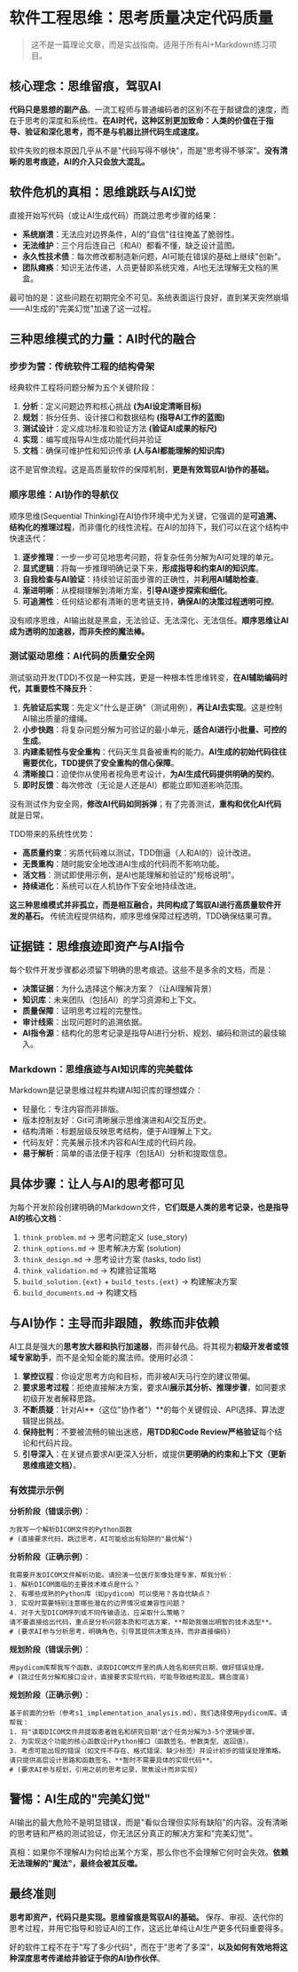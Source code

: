# 软件工程思维：思考质量决定代码质量

> 这不是一篇理论文章，而是实战指南。适用于所有AI+Markdown练习项目。

## 核心理念：思维留痕，驾驭AI

**代码只是思想的副产品**。一流工程师与普通编码者的区别不在于敲键盘的速度，而在于思考的深度和系统性。**在AI时代，这种区别更加致命：人类的价值在于指导、验证和深化思考，而不是与机器比拼代码生成速度。**

软件失败的根本原因几乎从不是"代码写得不够快"，而是"思考得不够深"。**没有清晰的思考痕迹，AI的介入只会放大混乱。**

## 软件危机的真相：思维跳跃与AI幻觉

直接开始写代码（或让AI生成代码）而跳过思考步骤的结果：

- **系统崩溃**：无法应对边界条件，AI的"自信"往往掩盖了脆弱性。
- **无法维护**：三个月后连自己（和AI）都看不懂，缺乏设计蓝图。
- **永久性技术债**：每次修改都制造新问题，AI可能在错误的基础上继续"创新"。
- **团队瘫痪**：知识无法传递，人员更替即系统灾难，AI也无法理解无文档的黑盒。

最可怕的是：这些问题在初期完全不可见。系统表面运行良好，直到某天突然崩塌——AI生成的"完美幻觉"加速了这一过程。

## 三种思维模式的力量：AI时代的融合

### 步步为营：传统软件工程的结构骨架

经典软件工程将问题分解为五个关键阶段：

1. **分析**：定义问题边界和核心挑战 **(为AI设定清晰目标)**
2. **规划**：拆分任务、设计接口和数据结构 **(指导AI工作的蓝图)**
3. **测试设计**：定义成功标准和验证方法 **(验证AI成果的标尺)**
4. **实现**：编写或指导AI生成功能代码并验证
5. **文档**：确保可维护性和知识传承 **(人与AI都能理解的知识库)**

这不是官僚流程。这是高质量软件的保障机制，**更是有效驾驭AI协作的基础。**

### 顺序思维：AI协作的导航仪

顺序思维(Sequential Thinking)在AI协作环境中尤为关键，它强调的是**可追溯、结构化的推理过程**，而非僵化的线性流程。在AI的加持下，我们可以在这个结构中快速迭代：

1. **逐步推理**：一步一步可见地思考问题，将复杂任务分解为AI可处理的单元。
2. **显式逻辑**：将每一步推理明确记录下来，**形成指导和约束AI的知识库**。
3. **自我检查与AI验证**：持续验证前面步骤的正确性，并**利用AI辅助检查**。
4. **渐进明晰**：从模糊理解到清晰方案，**引导AI逐步探索和细化**。
5. **可追溯性**：任何结论都有清晰的思考链支持，**确保AI的决策过程透明可控**。

没有顺序思维，AI输出就是黑盒，无法验证、无法深化、无法信任。**顺序思维让AI成为透明的加速器，而非失控的魔法棒。**

### 测试驱动思维：AI代码的质量安全网

测试驱动开发(TDD)不仅是一种实践，更是一种根本性思维转变，**在AI辅助编码时代，其重要性不降反升**：

1. **先验证后实现**：先定义"什么是正确"（测试用例），**再让AI去实现**。这是控制AI输出质量的缰绳。
2. **小步快跑**：将复杂问题分解为可验证的最小单元，**适合AI进行小批量、可控的生成**。
3. **内建柔韧性与安全重构**：代码天生具备被重构的能力。**AI生成的初始代码往往需要优化，TDD提供了安全重构的信心保障**。
4. **清晰接口**：迫使你从使用者视角思考设计，**为AI生成代码提供明确的契约**。
5. **即时反馈**：每次修改（无论是人还是AI）都能立即知道影响范围。

没有测试作为安全网，**修改AI代码如同拆弹**；有了完善测试，**重构和优化AI代码**就是日常。

TDD带来的系统性优势：
- **高质量约束**：劣质代码难以测试，TDD倒逼（人和AI的）设计改进。
- **无畏重构**：随时能安全地改进AI生成的代码而不影响功能。
- **活文档**：测试即使用示例，是AI也能理解和验证的"规格说明"。
- **持续进化**：系统可以在人机协作下安全地持续改进。

**这三种思维模式并非孤立，而是相互融合，共同构成了驾驭AI进行高质量软件开发的基石。** 传统流程提供结构，顺序思维保障过程透明，TDD确保结果可靠。

## 证据链：思维痕迹即资产与AI指令

每个软件开发步骤都必须留下明确的思考痕迹。这些不是多余的文档，而是：

- **决策证据**：为什么选择这个解决方案？（让AI理解背景）
- **知识库**：未来团队（包括AI）的学习资源和上下文。
- **质量保障**：证明思考过程的完整性。
- **审计线索**：出现问题时的追溯依据。
- **AI指令源**：结构化的思考记录是指导AI进行分析、规划、编码和测试的最佳输入。

### Markdown：思维痕迹与AI知识库的完美载体

Markdown是记录思维过程并构建AI知识库的理想媒介：
- 轻量化：专注内容而非排版。
- 版本控制友好：Git可清晰展示思维演进和AI交互历史。
- 结构清晰：标题层级反映思考结构，便于AI理解上下文。
- 代码友好：完美展示技术内容和AI生成的代码片段。
- **易于解析**：简单的语法便于程序（包括AI）分析和提取信息。

## 具体步骤：让人与AI的思考都可见

为每个开发阶段创建明确的Markdown文件，**它们既是人类的思考记录，也是指导AI的核心文档**：

1. `think_problem.md` → 思考问题定义 (use_story)
2. `think_options.md` → 思考解决方案 (solution)
3. `think_design.md` → 思考设计方案 (tasks, todo list)
4. `think_validation.md` → 构建验证策略 
5. `build_solution.{ext}` + `build_tests.{ext}` → 构建解决方案
6. `build_documents.md` → 构建文档 

## 与AI协作：主导而非跟随，教练而非依赖

AI工具是强大的**思考放大器和执行加速器**，而非替代品。将其视为**初级开发者或领域专家助手**，而不是全知全能的魔法师。使用时必须：

1. **掌控议程**：你设定思考方向和目标，而非被AI天马行空的建议带偏。
2. **要求思考过程**：拒绝直接解决方案，要求AI**展示其分析、推理步骤**，如同要求初级开发者解释思路。
3. **不断质疑**：针对AI**（这位"协作者"）**的每个关键假设、API选择、算法逻辑提出挑战。
4. **保持批判**：不要被流畅的输出迷惑，**用TDD和Code Review严格验证**每个结论和代码片段。
5. **引导深入**：在关键点要求AI更深入分析，或提供**更明确的约束和上下文（更新思维痕迹文档）**。

### 有效提示示例

**分析阶段（错误示例）**：
```
为我写一个解析DICOM文件的Python函数
# (直接要求代码，跳过思考，AI可能给出有陷阱的"最优解")
```

**分析阶段（正确示例）**：
```
我需要开发DICOM文件解析功能。请扮演一位医疗影像处理专家，帮我分析：
1. 解析DICOM面临的主要技术难点是什么？
2. 有哪些成熟的Python库（如pydicom）可以使用？各自优缺点？
3. 实现时需要特别注意哪些潜在的边界情况或兼容性问题？
4. 对于大型DICOM序列或不同传输语法，应采取什么策略？
请不要直接给出代码，重点是分析问题本质和可选方案，**帮助我做出明智的技术选型**。
# (要求AI参与分析思考，明确角色，引导其提供决策支持，而非直接编码)
```

**规划阶段（错误示例）**：
```
用pydicom库帮我写个函数，读取DICOM文件里的病人姓名和研究日期，做好错误处理。
# (跳过任务分解和接口设计，直接要求实现代码，可能导致结构混乱、耦合度高)
```

**规划阶段（正确示例）**：
```
基于前面的分析（参考s1_implementation_analysis.md），我们选择使用pydicom库。请帮我：
1. 将"读取DICOM文件并提取患者姓名和研究日期"这个任务分解为3-5个逻辑步骤。
2. 为实现这个功能的核心函数设计Python接口（函数签名、参数类型、返回值）。
3. 考虑可能出现的错误（如文件不存在、格式错误、缺少标签）并设计初步的错误处理策略。
请只提供高层设计思路和函数签名，**暂时不需要具体的实现代码**。
# (要求AI参与规划，引用之前的思考记录，聚焦设计而非实现)
```

## 警惕：AI生成的"完美幻觉"

AI输出的最大危险不是明显错误，而是"看似合理但实际有缺陷"的内容。没有清晰的思考链和严格的测试验证，你无法区分真正的解决方案和"完美幻觉"。

真相：如果你不理解AI为何给出某个方案，那么你也不会理解它何时会失效。**依赖无法理解的"魔法"，最终会被其反噬。**

## 最终准则

**思考即资产，代码只是实现。思维留痕是驾驭AI的基础。** 保存、审视、迭代你的思考过程，并用它指导和验证AI的工作，这远比单纯让AI生产更多代码重要得多。

好的软件工程不在于"写了多少代码"，而在于"思考了多深"，**以及如何有效地将这种深度思考传递给并验证于你的AI协作伙伴**。 